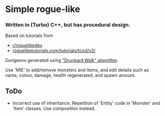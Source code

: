# Simple rogue-like

### Written in (Turbo) C++, but has procedural design.

Based on tutorials from
* [r/roguelikedev](https://old.reddit.com/r/roguelikedev)
* [rogueliketutorials.com/tutorials/tcod/v2/](https://rogueliketutorials.com/tutorials/tcod/v2/)

Dungeons generated using ["Drunkard Walk" algorithm](https://web.archive.org/web/20230421205845/http://www.roguebasin.com/index.php/Random_Walk_Cave_Generation).

Use 'MIE' to add/remove monsters and items, and edit details such as name, colour, damage, health regenerated, and spawn amount.



## ToDo

* Incorrect use of inheritance. Repetition of 'Entity' code in 'Monster' and 'Item' classes. Use composition instead.
